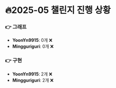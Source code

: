 # 🔥2025-05 챌린지 진행 상황

### 👉 그래프
- **YoonYn9915**: 0개 ❌
- **Mingguriguri**: 0개 ❌


### 👉 구현
- **YoonYn9915**: 2개 ❌
- **Mingguriguri**: 2개 ❌


